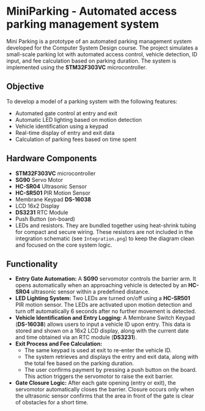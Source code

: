 # MiniParking - Automated access parking management system
Mini Parking is a prototype of an automated parking management system developed for the Computer System Design course. The project simulates a small-scale parking lot with automated access control, vehicle detection, ID input, and fee calculation based on parking duration. The system is implemented using the **STM32F303VC** microcontroller.

## Objective
To develop a model of a parking system with the following features:
- Automated gate control at entry and exit
- Automatic LED lighting based on motion detection
- Vehicle identification using a keypad
- Real-time display of entry and exit data
- Calculation of parking fees based on time spent

## Hardware Components
- **STM32F303VC** microcontroller  
- **SG90** Servo Motor  
- **HC-SR04** Ultrasonic Sensor  
- **HC-SR501** PIR Motion Sensor  
- Membrane Keypad **DS-16038**  
- LCD 16x2 Display  
- **DS3231** RTC Module  
- Push Button (on-board) 
- LEDs and resistors. They are bundled together using heat-shrink tubing for compact and secure wiring. These resistors are not included in the integration schematic (see `Integration.png`) to keep the diagram clean and focused on the core system logic.


## Functionality
- **Entry Gate Automation:** A **SG90** servomotor controls the barrier arm. It opens automatically when an approaching vehicle is detected by an **HC-SR04** ultrasonic sensor within a predefined distance.
- **LED Lighting System:** Two LEDs are turned on/off using a **HC-SR501** PIR motion sensor. The LEDs are activated upon motion detection and turn off automatically 6 seconds after no further movement is detected.
- **Vehicle Identification and Entry Logging:** A Membrane Switch Keypad (**DS-16038**) allows users to input a vehicle ID upon entry. This data is stored and shown on a 16x2 LCD display, along with the current date and time obtained via an RTC module (**DS3231**).
- **Exit Process and Fee Calculation:**
  - The same keypad is used at exit to re-enter the vehicle ID.
  - The system retrieves and displays the entry and exit data, along with the total fee based on the parking duration.
  - The user confirms payment by pressing a push button on the board. This action triggers the servomotor to raise the exit barrier.
- **Gate Closure Logic:** After each gate opening (entry or exit), the servomotor automatically closes the barrier. Closure occurs only when the ultrasonic sensor confirms that the area in front of the gate is clear of obstacles for a short time.





